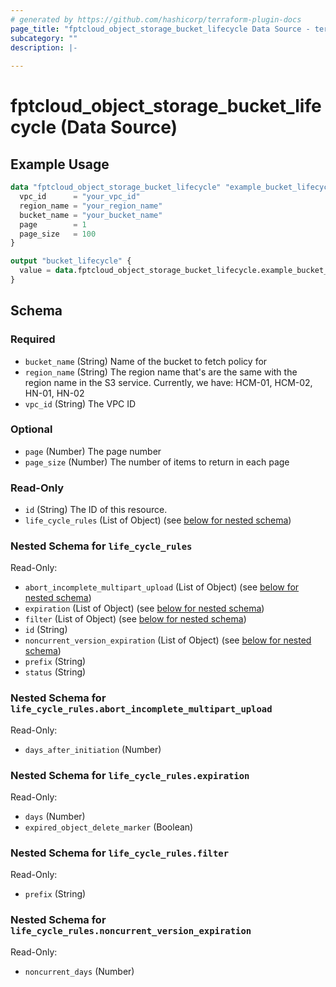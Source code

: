 ```yaml
---
# generated by https://github.com/hashicorp/terraform-plugin-docs
page_title: "fptcloud_object_storage_bucket_lifecycle Data Source - terraform-provider-fptcloud"
subcategory: ""
description: |-
  
---
```


# fptcloud_object_storage_bucket_lifecycle (Data Source)



## Example Usage

```terraform
data "fptcloud_object_storage_bucket_lifecycle" "example_bucket_lifecycle" {
  vpc_id      = "your_vpc_id"
  region_name = "your_region_name"
  bucket_name = "your_bucket_name"
  page        = 1
  page_size   = 100
}

output "bucket_lifecycle" {
  value = data.fptcloud_object_storage_bucket_lifecycle.example_bucket_lifecycle
}
```

<!-- schema generated by tfplugindocs -->
## Schema

### Required

- `bucket_name` (String) Name of the bucket to fetch policy for
- `region_name` (String) The region name that's are the same with the region name in the S3 service. Currently, we have: HCM-01, HCM-02, HN-01, HN-02
- `vpc_id` (String) The VPC ID

### Optional

- `page` (Number) The page number
- `page_size` (Number) The number of items to return in each page

### Read-Only

- `id` (String) The ID of this resource.
- `life_cycle_rules` (List of Object) (see [below for nested schema](#nestedatt--life_cycle_rules))

<a id="nestedatt--life_cycle_rules"></a>
### Nested Schema for `life_cycle_rules`

Read-Only:

- `abort_incomplete_multipart_upload` (List of Object) (see [below for nested schema](#nestedobjatt--life_cycle_rules--abort_incomplete_multipart_upload))
- `expiration` (List of Object) (see [below for nested schema](#nestedobjatt--life_cycle_rules--expiration))
- `filter` (List of Object) (see [below for nested schema](#nestedobjatt--life_cycle_rules--filter))
- `id` (String)
- `noncurrent_version_expiration` (List of Object) (see [below for nested schema](#nestedobjatt--life_cycle_rules--noncurrent_version_expiration))
- `prefix` (String)
- `status` (String)

<a id="nestedobjatt--life_cycle_rules--abort_incomplete_multipart_upload"></a>
### Nested Schema for `life_cycle_rules.abort_incomplete_multipart_upload`

Read-Only:

- `days_after_initiation` (Number)


<a id="nestedobjatt--life_cycle_rules--expiration"></a>
### Nested Schema for `life_cycle_rules.expiration`

Read-Only:

- `days` (Number)
- `expired_object_delete_marker` (Boolean)


<a id="nestedobjatt--life_cycle_rules--filter"></a>
### Nested Schema for `life_cycle_rules.filter`

Read-Only:

- `prefix` (String)


<a id="nestedobjatt--life_cycle_rules--noncurrent_version_expiration"></a>
### Nested Schema for `life_cycle_rules.noncurrent_version_expiration`

Read-Only:

- `noncurrent_days` (Number)
